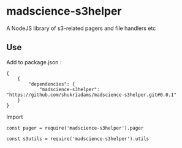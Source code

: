 # madscience-s3helper

A NodeJS library of s3-related pagers and file handlers etc

## Use 

Add to package.json :

    {
        {
            "dependencies": {
                "madscience-s3helper": "https://github.com/shukriadams/madscience-s3helper.git#0.0.1"
        }
    }

Import

    const pager = require('madscience-s3helper').pager

    const s3utils = require('madscience-s3helper').utils
